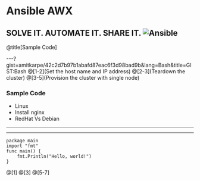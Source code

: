 # Ansible AWX

SOLVE IT. AUTOMATE IT. SHARE IT.
![Ansible](https://upload.wikimedia.org/wikipedia/commons/2/24/Ansible_logo.svg)
---
@title[Sample Code]

---?gist=amitkarpe/42c2d7b97b1abafd87eac6f3d98bad9b&lang=Bash&title=GIST:Bash
@[1-2](Set the host name and IP address)
@[2-3](Teardown the cluster)
@[3-5](Provision the cluster with single node)
### Sample Code
- Linux
- Install nginx
- RedHat Vs Debian
---

---
```
package main
import "fmt"
func main() {
    fmt.Println("Hello, world!")
}
```
@[1]
@[3]
@[5-7]
